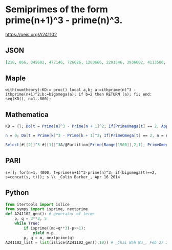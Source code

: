 # Semiprimes of the form prime\(n\+1\)^3 \- prime\(n\)^3\.
https://oeis.org/A241102
## JSON
```JSON
[218, 866, 345602, 477146, 726626, 1280666, 2291546, 3936602, 4113506, 6242402, 7154786, 13177946, 22395746, 26158466, 26763266, 30862946, 43352066, 52925402, 68952602, 74680706, 87646106, 96962402, 109499906, 112909466, 181632026, 192077786, 205335002, 257572226]
```
## Maple
```Maple
with(numtheory):KD:= proc() local a,b; a:=ithprime(n)^3 - ithprime(n+1)^2;b:=bigomega(a); if b=2 then RETURN (a); fi; end: seq(KD(), n=1..800);
```
## Mathematica
```Mathematica
KD = {}; Do[t = Prime[n]^3 - Prime[n + 1]^2; If[PrimeOmega[t] == 2, AppendTo[KD, t]], {n, 500}]; KD
```
```Mathematica
n = 0; Do[t = Prime[k]^3 - Prime[k + 1]^2; If[PrimeOmega[t] == 2, n = n + 1; Print[n, " ", t]], {k, 1, 500000}] (* b- file *)
```
```Mathematica
Select[#[[2]]^3-#[[1]]^3&/@Partition[Prime[Range[1500]],2,1], PrimeOmega[ #] == 2&] (* _Harvey P. Dale_, Jul 01 2015 *)
```
## PARI
```PARI
s=[]; for(n=1, 4000, t=prime(n+1)^3-prime(n)^3; if(bigomega(t)==2, s=concat(s, t))); s \\ _Colin Barker_, Apr 16 2014
```
## Python
```Python
from itertools import islice
from sympy import isprime, nextprime
def A241102_gen(): # generator of terms
    p, q = 3**3, 5
    while True:
        if isprime((m:=q**3)-p>>1):
            yield m-p
        p, q = m, nextprime(q)
A241102_list = list(islice(A241102_gen(),10)) # _Chai Wah Wu_, Feb 27 2023
```
